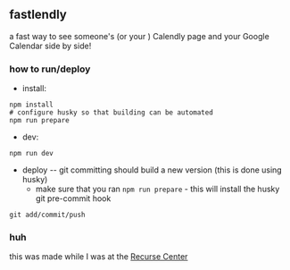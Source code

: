 ## fastlendly

a fast way to see someone's (or your ) Calendly page and your Google Calendar side by side!

### how to run/deploy

- install:

```
npm install
# configure husky so that building can be automated
npm run prepare
```

- dev:

```
npm run dev
```

- deploy -- git committing should build a new version (this is done using husky)
  - make sure that you ran `npm run prepare` - this will install the husky git pre-commit hook

```
git add/commit/push
```

### huh

this was made while I was at the [Recurse Center](https://www.recurse.com/)
